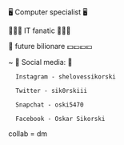

🖥 Computer specialist 🖥


👨🏼‍💻 IT fanatic 👨🏼‍💻


🚀 future bilionare 💵💷💶💴

~
📱 Social media: 📱

      Instagram - shelovessikorski
      
      Twitter - sik0rskiii
      
      Snapchat - oski5470
      
      Facebook - Oskar Sikorski
      
 collab = dm
